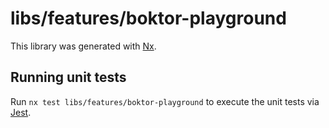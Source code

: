 # libs/features/boktor-playground

This library was generated with [Nx](https://nx.dev).

## Running unit tests

Run `nx test libs/features/boktor-playground` to execute the unit tests via [Jest](https://jestjs.io).
